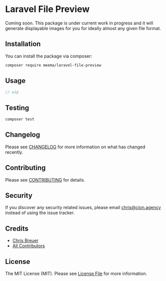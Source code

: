# Laravel File Preview

Coming soon. This package is under current work in progress and it will generate displayable images for you for ideally almost any given file format.

## Installation

You can install the package via composer:

```bash
composer require meema/laravel-file-preview
```

## Usage

``` php
// wip
```

## Testing

``` bash
composer test
```

## Changelog

Please see [CHANGELOG](CHANGELOG.md) for more information on what has changed recently.

## Contributing

Please see [CONTRIBUTING](CONTRIBUTING.md) for details.

## Security

If you discover any security related issues, please email chris@cion.agency instead of using the issue tracker.

## Credits

- [Chris Breuer](https://github.com/Chris1904)
- [All Contributors](../../contributors)

## License

The MIT License (MIT). Please see [License File](LICENSE.md) for more information.
